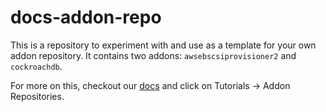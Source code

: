# docs-addon-repo

This is a repository to experiment with and use as a template for your own addon repository. It contains two addons:
`awsebscsiprovisioner2` and `cockroachdb`.

For more on this, checkout our [docs](https://docs.d2iq.com/ksphere/konvoy/) and click on Tutorials -> Addon Repositories.
